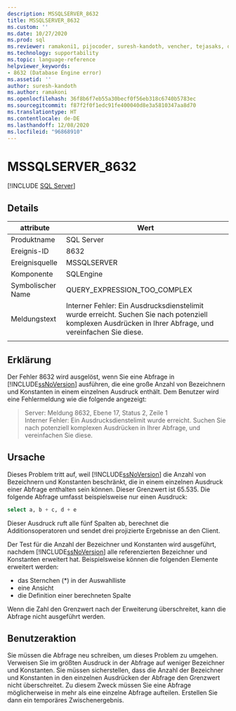 ```yaml
---
description: MSSQLSERVER_8632
title: MSSQLSERVER_8632
ms.custom: ''
ms.date: 10/27/2020
ms.prod: sql
ms.reviewer: ramakoni1, pijocoder, suresh-kandoth, vencher, tejasaks, docast
ms.technology: supportability
ms.topic: language-reference
helpviewer_keywords:
- 8632 (Database Engine error)
ms.assetid: ''
author: suresh-kandoth
ms.author: ramakoni
ms.openlocfilehash: 36f8b6f7eb55a30becf0f56eb318c6740b5783ec
ms.sourcegitcommit: f87f2f0f1edc91fe400040d8e3a5810347aa8d70
ms.translationtype: HT
ms.contentlocale: de-DE
ms.lasthandoff: 12/08/2020
ms.locfileid: "96868910"
---
```

# <a name="mssqlserver_8632"></a>MSSQLSERVER_8632
 [!INCLUDE [SQL Server](../../includes/applies-to-version/sqlserver.md)]

## <a name="details"></a>Details

|attribute|Wert|
|---|---|
|Produktname|SQL Server|
|Ereignis-ID|8632|
|Ereignisquelle|MSSQLSERVER|
|Komponente|SQLEngine|
|Symbolischer Name|QUERY_EXPRESSION_TOO_COMPLEX|
|Meldungstext|Interner Fehler: Ein Ausdrucksdienstelimit wurde erreicht. Suchen Sie nach potenziell komplexen Ausdrücken in Ihrer Abfrage, und vereinfachen Sie diese.|
||

## <a name="explanation"></a>Erklärung

Der Fehler 8632 wird ausgelöst, wenn Sie eine Abfrage in [!INCLUDE[ssNoVersion](../../includes/ssnoversion-md.md)] ausführen, die eine große Anzahl von Bezeichnern und Konstanten in einem einzelnen Ausdruck enthält. Dem Benutzer wird eine Fehlermeldung wie die folgende angezeigt:

> Server:  Meldung 8632, Ebene 17, Status 2, Zeile 1  
Interner Fehler: Ein Ausdrucksdienstelimit wurde erreicht. Suchen Sie nach potenziell komplexen Ausdrücken in Ihrer Abfrage, und vereinfachen Sie diese.

## <a name="cause"></a>Ursache

Dieses Problem tritt auf, weil [!INCLUDE[ssNoVersion](../../includes/ssnoversion-md.md)] die Anzahl von Bezeichnern und Konstanten beschränkt, die in einem einzelnen Ausdruck einer Abfrage enthalten sein können. Dieser Grenzwert ist 65.535. Die folgende Abfrage umfasst beispielsweise nur einen Ausdruck:

```sql
select a, b + c, d + e
```

Dieser Ausdruck ruft alle fünf Spalten ab, berechnet die Additionsoperatoren und sendet drei projizierte Ergebnisse an den Client.

Der Test für die Anzahl der Bezeichner und Konstanten wird ausgeführt, nachdem [!INCLUDE[ssNoVersion](../../includes/ssnoversion-md.md)] alle referenzierten Bezeichner und Konstanten erweitert hat. Beispielsweise können die folgenden Elemente erweitert werden:

- das Sternchen (*) in der Auswahlliste
- eine Ansicht
- die Definition einer berechneten Spalte

Wenn die Zahl den Grenzwert nach der Erweiterung überschreitet, kann die Abfrage nicht ausgeführt werden.

## <a name="user-action"></a>Benutzeraktion

Sie müssen die Abfrage neu schreiben, um dieses Problem zu umgehen. Verweisen Sie im größten Ausdruck in der Abfrage auf weniger Bezeichner und Konstanten. Sie müssen sicherstellen, dass die Anzahl der Bezeichner und Konstanten in den einzelnen Ausdrücken der Abfrage den Grenzwert nicht überschreitet. Zu diesem Zweck müssen Sie eine Abfrage möglicherweise in mehr als eine einzelne Abfrage aufteilen. Erstellen Sie dann ein temporäres Zwischenergebnis.
